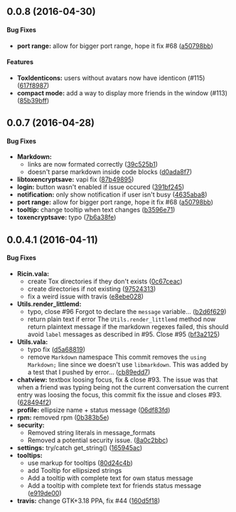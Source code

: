 ## 0.0.8 (2016-04-30)
#### Bug Fixes
* **port range:**  allow for bigger port range, hope it fix #68 ([a50798bb](https://github.com/RicinApp/Ricin/commit/a50798bbeaa8443b1b2c98be0645d3d3e904fc59))

#### Features
* **ToxIdenticons:**  users without avatars now have identicon (#115) ([617f8987](https://github.com/RicinApp/Ricin/commit/617f898738b9ec4f398311b003e90c96a52b98f1))
* **compact mode:**  add a way to display more friends in the window (#113) ([85b39bff](https://github.com/RicinApp/Ricin/commit/85b39bfffe6c1476e31396af9befd10747baa9ab))

## 0.0.7 (2016-04-28)
#### Bug Fixes
* **Markdown:**
  *  links are now formated correctly ([39c525b1](https://github.com/RicinApp/Ricin/commit/39c525b1391f266b70f0989e4aae0d3b35cdd77f))
  *  doesn't parse markdown inside code blocks ([d0ada8f7](https://github.com/RicinApp/Ricin/commit/d0ada8f79050674cc2779add3a7e723aefd90f29))
* **libtoxencryptsave:**  vapi fix ([87b49895](https://github.com/RicinApp/Ricin/commit/87b49895f8e5278df7a35155dcff80c76092c8be))
* **login:**  button wasn't enabled if issue occured ([391bf245](https://github.com/RicinApp/Ricin/commit/391bf24507e663df0be494e93f6519a473c7c7ec))
* **notification:**  only show notification if user isn't busy ([4635aba8](https://github.com/RicinApp/Ricin/commit/4635aba844b9773663fe64b6cf6b5791f40d1cc3))
* **port range:**  allow for bigger port range, hope it fix #68 ([a50798bb](https://github.com/RicinApp/Ricin/commit/a50798bbeaa8443b1b2c98be0645d3d3e904fc59))
* **tooltip:**  change tooltip when text changes ([b3596e71](https://github.com/RicinApp/Ricin/commit/b3596e7162b2534f1c3904262809d944684a341a))
* **toxencryptsave:**  typo ([7b6a38fe](https://github.com/RicinApp/Ricin/commit/7b6a38fe5f54e3e4337b2ad8f4f7cdd0ca2f133e))

## 0.0.4.1 (2016-04-11)
#### Bug Fixes
* **Ricin.vala:**
  *  create Tox directories if they don't exists ([0c67ceac](https://github.com/RicinApp/Ricin/commit/0c67ceace3faf55bbc52d28401a84ab4cacc313a))
  *  create directories if not existing ([97524313](https://github.com/RicinApp/Ricin/commit/97524313cd8773281ca5ba5d9e862a533b83a5f8))
  *  fix a weird issue with travis ([e8ebe028](https://github.com/RicinApp/Ricin/commit/e8ebe02825b1c103fb9e3439adf62f5df757b6d0))
* **Utils.render_littlemd:**
  *  typo, close #96 Forgot to declare the `message` variable... ([b2d6f629](https://github.com/RicinApp/Ricin/commit/b2d6f629931375f3559952c5879f1d93c5d897a4))
  *  return plain text if error The `Utils.render_littlemd` method now return plaintext message if the markdown regexes failed, this should avoid `label` messages as described in #95. Close #95 ([bf3a2125](https://github.com/RicinApp/Ricin/commit/bf3a2125ee9d25df722b8510271c45cd5818040c))
* **Utils.vala:**
  *  typo fix ([d5a68819](https://github.com/RicinApp/Ricin/commit/d5a68819119e347b5a8fa5b14c5151a097380819))
  *  remove `Markdown` namespace This commit removes the `using Markdown;` line since we doesn't use `libmarkdown`. This was added by a test that I pushed by error... ([cb89edd7](https://github.com/RicinApp/Ricin/commit/cb89edd7f6e2dc05cbdee5057dd33b42b630d3e6))
* **chatview:**  textbox loosing focus, fix & close #93. The issue was that when a friend was typing being not the current conversation the current entry was loosing the focus, this commit fix the issue and closes #93. ([628494f2](https://github.com/RicinApp/Ricin/commit/628494f214b41fe5d3f2687c4bb2226da03aea94))
* **profile:**  ellipsize name + status message ([06df83fd](https://github.com/RicinApp/Ricin/commit/06df83fd79264d7bc3c424e26fb39f27b01b8ba6))
* **rpm:**  removed rpm ([0b383b5e](https://github.com/RicinApp/Ricin/commit/0b383b5e9b50fced94d363bb7f407f47dfb55bfc))
* **security:**  
  * Removed string literals in message_formats
  * Removed a potential security issue. ([8a0c2bbc](https://github.com/RicinApp/Ricin/commit/8a0c2bbca172955dfc30168e26a2dbd4c1220291))
* **settings:**  try/catch get_string() ([165945ac](https://github.com/RicinApp/Ricin/commit/165945ac6f8a55d4286238ab43e564773b7a9d0a))
* **tooltips:**
  *  use markup for tooltips ([80d24c4b](https://github.com/RicinApp/Ricin/commit/80d24c4bb068e9bd1bb17c90c168a0206484a97d))
  *  add Tooltip for ellipsized strings
  *  Add a tooltip with complete text for own status message
  *  Add a tooltip with complete text for friends status message ([e919de00](https://github.com/RicinApp/Ricin/commit/e919de000da452ad118e0021c29e103ff11e301b))
* **travis:**  change GTK+3.18 PPA, fix #44 ([160d5f18](https://github.com/RicinApp/Ricin/commit/160d5f18dc09a0c03f1e2a66b83488427810cb03))
